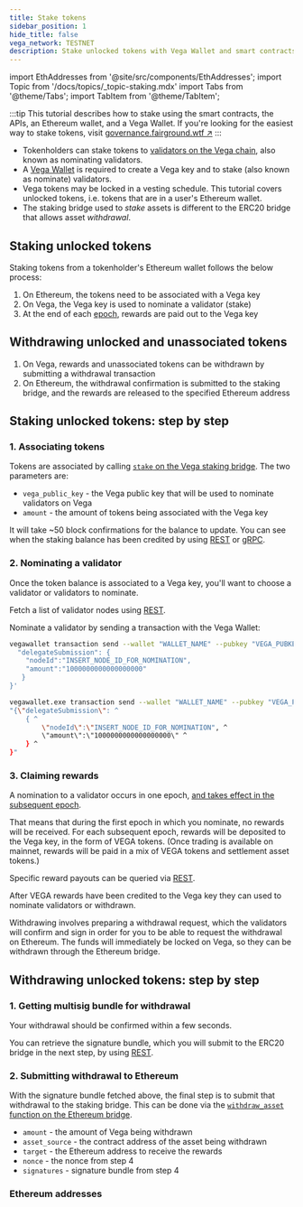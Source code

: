 ```yaml
---
title: Stake tokens
sidebar_position: 1
hide_title: false
vega_network: TESTNET
description: Stake unlocked tokens with Vega Wallet and smart contracts
---
```


import EthAddresses from '@site/src/components/EthAddresses';
import Topic from '/docs/topics/_topic-staking.mdx'
import Tabs from '@theme/Tabs';
import TabItem from '@theme/TabItem';

<Topic />

:::tip
This tutorial describes how to stake using the smart contracts, the APIs, an Ethereum wallet, and a Vega Wallet. If you're looking for the easiest way to stake tokens, visit [governance.fairground.wtf ↗](https://governance.fairground.wtf/token)
:::

* Tokenholders can stake tokens to [validators on the Vega chain](../../concepts/vega-chain#delegated-proof-of-stake), also known as nominating validators.
* A [Vega Wallet](../../tools/vega-wallet/) is required to create a Vega key and to stake (also known as nominate) validators.
* Vega tokens may be locked in a vesting schedule. This tutorial covers unlocked tokens, i.e. tokens that are in a user's Ethereum wallet.
* The staking bridge used to *stake* assets is different to the ERC20 bridge that allows asset *withdrawal*.

## Staking unlocked tokens
Staking tokens from a tokenholder's Ethereum wallet follows the below process:
1. On Ethereum, the tokens need to be associated with a Vega key
2. On Vega, the Vega key is used to nominate a validator (stake)
3. At the end of each [epoch](../../concepts/vega-chain/network.md#epochs), rewards are paid out to the Vega key

## Withdrawing unlocked and unassociated tokens
1. On Vega, rewards and unassociated tokens can be withdrawn by submitting a withdrawal transaction
2. On Ethereum, the withdrawal confirmation is submitted to the staking bridge, and the rewards are released to the specified Ethereum address

## Staking unlocked tokens: step by step
### 1. Associating tokens
Tokens are associated by calling [`stake` on the Vega staking bridge](../../api/bridge/contracts/Vega_Staking_Bridge#stake). The two parameters are:
* `vega_public_key` - the Vega public key that will be used to nominate validators on Vega
* `amount` - the amount of tokens being associated with the Vega key

It will take ~50 block confirmations for the balance to update. You can see when the staking balance has been credited by using [REST](../../api/rest/data-v2/trading-data-service-get-stake) or [gRPC](../../api/grpc/vega/vega.proto#vegaproto).

### 2. Nominating a validator
Once the token balance is associated to a Vega key, you'll want to choose a validator or validators to nominate. 

Fetch a list of validator nodes using [REST](../../api/rest/data-v2/trading-data-service-list-nodes).

Nominate a validator by sending a transaction with the Vega Wallet:

<Tabs>
  <TabItem value="cmd" label="Command line (Linux / OSX)">

```bash
vegawallet transaction send --wallet "WALLET_NAME" --pubkey "VEGA_PUBKEY" --network fairground '{
  "delegateSubmission": {
    "nodeId":"INSERT_NODE_ID_FOR_NOMINATION",
    "amount":"1000000000000000000"
   }
}'
```

  </TabItem>
  <TabItem value="win" label="Command line (Windows)">

```bash
vegawallet.exe transaction send --wallet "WALLET_NAME" --pubkey "VEGA_PUBKEY" --network fairground ^
"{\"delegateSubmission\": ^
    { ^
        \"nodeId\":\"INSERT_NODE_ID_FOR_NOMINATION", ^
        \"amount\":\"1000000000000000000\" ^
    } ^
}"
```

  </TabItem>
</Tabs>



### 3. Claiming rewards
A nomination to a validator occurs in one epoch, [and takes effect in the subsequent epoch](../../concepts/vega-chain#operation/ERC20WithdrawalApproval). 

That means that during the first epoch in which you nominate, no rewards will be received. For each subsequent epoch, rewards will be deposited to the Vega key, in the form of VEGA tokens. (Once trading is available on mainnet, rewards will be paid in a mix of VEGA tokens and settlement asset tokens.)

Specific reward payouts can be queried via [REST](../../api/rest/data-v2/trading-data-service-list-reward-summaries).

After VEGA rewards have been credited to the Vega key they can used to nominate validators or withdrawn.

Withdrawing involves preparing a withdrawal request, which the validators will confirm and sign in order for you to be able to request the withdrawal on Ethereum. The funds will immediately be locked on Vega, so they can be withdrawn through the Ethereum bridge.

## Withdrawing unlocked tokens: step by step

### 1. Getting multisig bundle for withdrawal
Your withdrawal should be confirmed within a few seconds. 

You can retrieve the signature bundle, which you will submit to the ERC20 bridge in the next step, by using [REST](../../api/rest/data-v2/trading-data-service-list-withdrawals).

### 2. Submitting withdrawal to Ethereum
With the signature bundle fetched above, the final step is to submit that withdrawal to the staking bridge. This can be done via the [`withdraw_asset` function on the Ethereum bridge](../../api/bridge/interfaces/IERC20_Bridge_Logic#withdraw_asset).

* `amount` - the amount of Vega being withdrawn
* `asset_source` - the contract address of the asset being withdrawn
* `target` - the Ethereum address to receive the rewards
* `nonce` - the nonce from step 4
* `signatures` - signature bundle from step 4

### Ethereum addresses
<EthAddresses frontMatter={frontMatter} />
